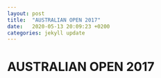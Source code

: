 ```yaml
---
layout: post
title:  "AUSTRALIAN OPEN 2017"
date:   2020-05-13 20:09:23 +0200
categories: jekyll update
---
```


# AUSTRALIAN OPEN 2017
